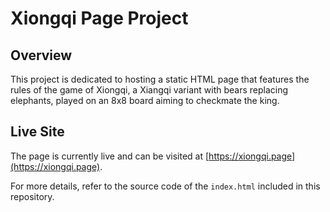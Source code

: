 # Xiongqi Page Project

## Overview

This project is dedicated to hosting a static HTML page that features the rules of the game of Xiongqi, a Xiangqi variant with bears replacing elephants, played on an 8x8 board aiming to checkmate the king.

## Live Site

The page is currently live and can be visited at [https://xiongqi.page](https://xiongqi.page).

For more details, refer to the source code of the `index.html` included in this repository.
